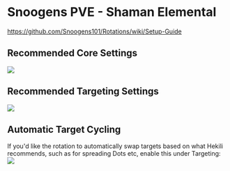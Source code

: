 # Snoogens PVE - Shaman Elemental  
https://github.com/Snoogens101/Rotations/wiki/Setup-Guide  
## Recommended Core Settings  
![](https://i.imgur.com/tq32VRH.png)   

## Recommended Targeting Settings  
![](https://i.imgur.com/8YO1Tft.png)  

## Automatic Target Cycling  
If you'd like the rotation to automatically swap targets based on what Hekili recommends, such as for spreading Dots etc, enable this under Targeting:  
![](https://i.imgur.com/1rDyIp7.png)  